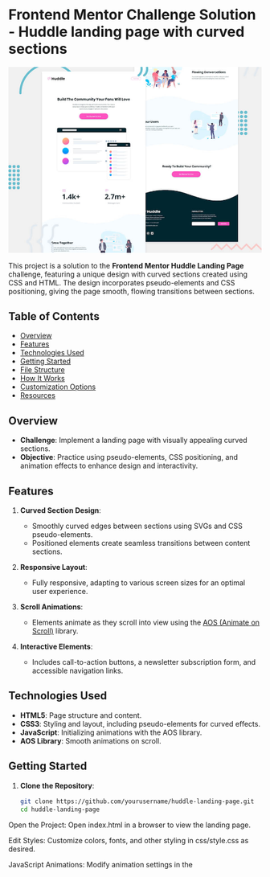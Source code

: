 # Frontend Mentor Challenge Solution - Huddle landing page with curved sections

![Header/intro section for the Huddle landing page with curved sections](./design/desktop-preview.jpg)

This project is a solution to the **Frontend Mentor Huddle Landing Page** challenge, featuring a unique design with curved sections created using CSS and HTML. The design incorporates pseudo-elements and CSS positioning, giving the page smooth, flowing transitions between sections.


## Table of Contents
- [Overview](#overview)
- [Features](#features)
- [Technologies Used](#technologies-used)
- [Getting Started](#getting-started)
- [File Structure](#file-structure)
- [How It Works](#how-it-works)
- [Customization Options](#customization-options)
- [Resources](#resources)

## Overview

- **Challenge**: Implement a landing page with visually appealing curved sections.
- **Objective**: Practice using pseudo-elements, CSS positioning, and animation effects to enhance design and interactivity.

## Features

1. **Curved Section Design**:
   - Smoothly curved edges between sections using SVGs and CSS pseudo-elements.
   - Positioned elements create seamless transitions between content sections.

2. **Responsive Layout**:
   - Fully responsive, adapting to various screen sizes for an optimal user experience.

3. **Scroll Animations**:
   - Elements animate as they scroll into view using the [AOS (Animate on Scroll)](https://michalsnik.github.io/aos/) library.

4. **Interactive Elements**:
   - Includes call-to-action buttons, a newsletter subscription form, and accessible navigation links.

## Technologies Used

- **HTML5**: Page structure and content.
- **CSS3**: Styling and layout, including pseudo-elements for curved effects.
- **JavaScript**: Initializing animations with the AOS library.
- **AOS Library**: Smooth animations on scroll.

## Getting Started

1. **Clone the Repository**:
   ```bash
   git clone https://github.com/yourusername/huddle-landing-page.git
   cd huddle-landing-page
Open the Project: Open index.html in a browser to view the landing page.

Edit Styles: Customize colors, fonts, and other styling in css/style.css as desired.

JavaScript Animations: Modify animation settings in the <script> section within index.html.

File Structure
index.html: Main HTML file with page structure and content.
/css/style.css: Stylesheet for layout, animations, and curved sections.
/images/: Folder containing all images and icons used on the page.
How It Works
Curved Sections:

Each section transition is styled with SVGs and pseudo-elements (::before, ::after).
CSS position properties are used to align backgrounds precisely with each section.
AOS Animations:

Scroll animations are added with AOS for a dynamic, engaging experience.
Customization Options
Colors & Fonts:

Adjust colors and fonts in css/style.css for a personalized look.
Animation Speed:

Modify AOS settings in the <script> section for custom animation duration and offset values.
Content:

Update text, images, and links directly in index.html.
Resources
AOS Library Documentation: AOS Library for advanced animations.
Google Fonts: Uses Open Sans and Raleway fonts.
Frontend Mentor Challenge: Huddle Landing Page for design reference.
License
This project is licensed under the MIT License. See the LICENSE file for more details.

Enjoy customizing and deploying your own version of the Huddle Landing Page!
